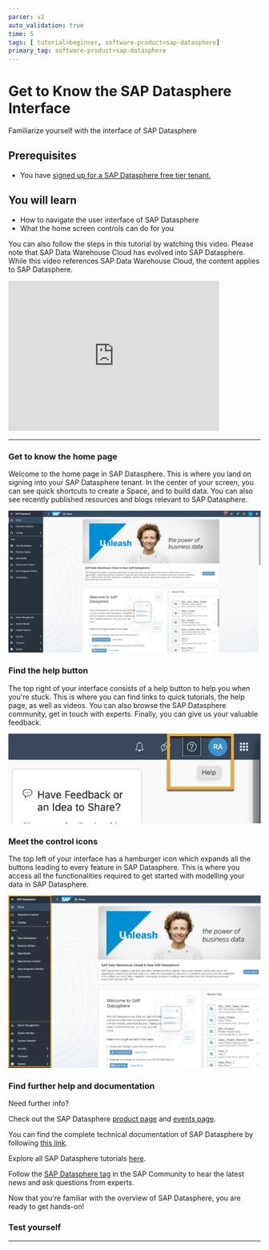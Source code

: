 ```yaml
---
parser: v2
auto_validation: true
time: 5
tags: [ tutorial>beginner, software-product>sap-datasphere]
primary_tag: software-product>sap-datasphere
---
```


# Get to Know the SAP Datasphere Interface
<!-- description --> Familiarize yourself with the interface of SAP Datasphere

## Prerequisites
 - You have [signed up for a SAP Datasphere free tier tenant.](data-warehouse-cloud-1-begin-trial)

## You will learn
  -	How to navigate the user interface of SAP Datasphere
  - What the home screen controls can do for you

  You can also follow the steps in this tutorial by watching this video. Please note that SAP Data Warehouse Cloud has evolved into SAP Datasphere. While this video references SAP Data Warehouse Cloud, the content applies to SAP Datasphere.

  <iframe id="kmsembed-1_xrbtl0jw" width="421" height="300" src="https://video.sap.com/embed/secure/iframe/entryId/1_xrbtl0jw/uiConfId/30317401/pbc/122287171/st/0" class="kmsembed" allowfullscreen webkitallowfullscreen mozAllowFullScreen allow="autoplay *; fullscreen *; encrypted-media *" referrerPolicy="no-referrer-when-downgrade" sandbox="allow-downloads allow-forms allow-same-origin allow-scripts allow-top-navigation allow-pointer-lock allow-popups allow-modals allow-orientation-lock allow-popups-to-escape-sandbox allow-presentation allow-top-navigation-by-user-activation" frameborder="0" title="T02 - Familiarize yourself with the home screen controls"></iframe>


---

### Get to know the home page 


Welcome to the home page in SAP Datasphere. This is where you land on signing into your SAP Datasphere tenant. In the center of your screen, you can see quick shortcuts to create a Space, and to build data. You can also see recently published resources and blogs relevant to SAP Datasphere.

![The Home Screen](DS_Homescreen.png)


### Find the help button


The top right of your interface consists of a help button to help you when you're stuck. This is where you can find links to quick tutorials, the help page, as well as videos. You can also browse the SAP Datasphere community, get in touch with experts. Finally, you can give us your valuable feedback.

![Help](T02-2-Help.png)



### Meet the control icons


The top left of your interface has a hamburger icon which expands all the buttons leading to every feature in SAP Datasphere. This is where you access all the functionalities required to get started with modelling your data in SAP Datasphere.

![The Control Icons](DS_NavBar.png)


### Find further help and documentation


Need further info?

Check out the SAP Datasphere [product page](https://www.sap.com/products/data-warehouse-cloud.html) and [events page](https://www.sap.com/products/data-warehouse-cloud/events.html).

You can find the complete technical documentation of SAP Datasphere by following [this link](https://help.sap.com/viewer/product/SAP_DATA_WAREHOUSE_CLOUD/cloud/en-US).

Explore all SAP Datasphere tutorials [here](https://developers.sap.com/tutorial-navigator.html?tag=products:technology-platform/sap-data-warehouse-cloud).

Follow the [SAP Datasphere tag](https://blogs.sap.com/tags/73555000100800002141/) in the SAP Community to hear the latest news and ask questions from experts.

Now that you're familiar with the overview of SAP Datasphere, you are ready to get hands-on!


### Test yourself




---
